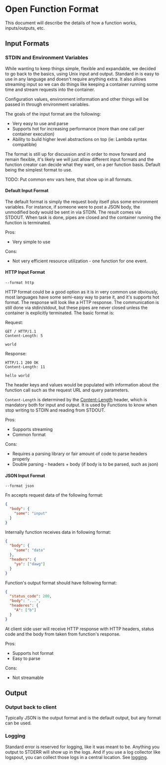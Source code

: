 # Open Function Format

This document will describe the details of how a function works, inputs/outputs, etc.

## Input Formats

### STDIN and Environment Variables

While wanting to keep things simple, flexible and expandable, we decided to go back to the basics, using Unix input and output. Standard in is easy to use in any language and doesn't require anything extra. It also allows streaming input so we can do things like keeping a container running some time and stream requests into the container.

Configuration values, environment information and other things will be passed in through environment variables.

The goals of the input format are the following:

* Very easy to use and parse
* Supports hot for increasing performance (more than one call per container execution)
* Ability to build higher level abstractions on top (ie: Lambda syntax compatible)

The format is still up for discussion and in order to move forward and remain flexible, it's likely we will just allow different input formats and the function creator can decide what they want, on a per function basis. Default being the simplest format to use.

TODO: Put common env vars here, that show up in all formats.

#### Default Input Format

The default format is simply the request body itself plus some environment variables. For instance, if someone were to post a JSON body, the unmodified body would be sent in via STDIN. The result comes via STDOUT. When task is done, pipes are closed and the container running the function is terminated.

Pros:

* Very simple to use

Cons:

* Not very efficient resource utilization - one function for one event.

#### HTTP Input Format

`--format http`

HTTP format could be a good option as it is in very common use obviously, most languages have some semi-easy way to parse it, and it's supports hot format. The response will look like a HTTP response. The communication is still done via stdin/stdout, but these pipes are never closed unless the container is explicitly terminated. The basic format is:

Request:

```text
GET / HTTP/1.1
Content-Length: 5

world
```

Response:

```text
HTTP/1.1 200 OK
Content-Length: 11

hello world
```

The header keys and values would be populated with information about the function call such as the request URL and query parameters.

`Content-Length` is determined by the [Content-Length](https://tools.ietf.org/html/rfc7230#section-3.3.3) header, which is mandatory both for input and output. It is used by Functions to know when stop writing to STDIN and reading from STDOUT.

Pros:

* Supports streaming
* Common format

Cons:

* Requires a parsing library or fair amount of code to parse headers properly
* Double parsing - headers + body (if body is to be parsed, such as json)

#### JSON Input Format

`--format json`

Fn accepts request data of the following format:

```json
{
  "body": {
    "some": "input"
  }
}
```

Internally function receives data in following format:

```json
{
  "body": {
    "some": "data"
  },
  "headers": {
    "yo": ["dawg"]
  }
}

```

Function's output format should have following format:
```json
{
  "status_code": 200,
  "body": "...",
  "headeres": {
    "A": ["b"]
  }
}
```
At client side user will receive HTTP response with HTTP headers, status code and the body from taken from function's response.

Pros:

* Supports hot format
* Easy to parse

Cons:

* Not streamable

## Output

### Output back to client

Typically JSON is the output format and is the default output, but any format can be used.

### Logging

Standard error is reserved for logging, like it was meant to be. Anything you output to STDERR will show up in the logs. And if you use a log
collector like logspout, you can collect those logs in a central location. See [logging](logging.md).
